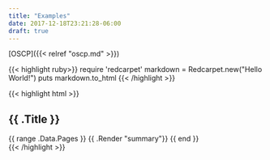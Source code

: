 ```yaml
---
title: "Examples"
date: 2017-12-18T23:21:28-06:00
draft: true
---
```


[OSCP]({{< relref "oscp.md" >}})

{{< highlight ruby>}}
require 'redcarpet'
markdown = Redcarpet.new("Hello World!")
puts markdown.to_html
{{< /highlight >}}

{{< highlight html >}}
<section id="main">
  <div>
    <h1 id="title">{{ .Title }}</h1>
    {{ range .Data.Pages }}
      {{ .Render "summary"}}
    {{ end }}
  </div>
</section>
{{< /highlight >}}
